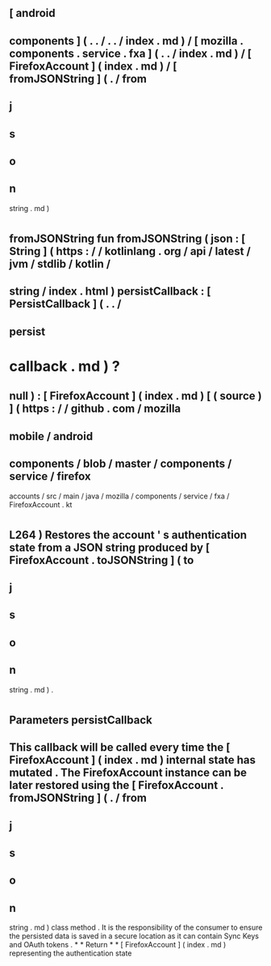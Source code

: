 [
android
-
components
]
(
.
.
/
.
.
/
index
.
md
)
/
[
mozilla
.
components
.
service
.
fxa
]
(
.
.
/
index
.
md
)
/
[
FirefoxAccount
]
(
index
.
md
)
/
[
fromJSONString
]
(
.
/
from
-
j
-
s
-
o
-
n
-
string
.
md
)
#
fromJSONString
fun
fromJSONString
(
json
:
[
String
]
(
https
:
/
/
kotlinlang
.
org
/
api
/
latest
/
jvm
/
stdlib
/
kotlin
/
-
string
/
index
.
html
)
persistCallback
:
[
PersistCallback
]
(
.
.
/
-
persist
-
callback
.
md
)
?
=
null
)
:
[
FirefoxAccount
]
(
index
.
md
)
[
(
source
)
]
(
https
:
/
/
github
.
com
/
mozilla
-
mobile
/
android
-
components
/
blob
/
master
/
components
/
service
/
firefox
-
accounts
/
src
/
main
/
java
/
mozilla
/
components
/
service
/
fxa
/
FirefoxAccount
.
kt
#
L264
)
Restores
the
account
'
s
authentication
state
from
a
JSON
string
produced
by
[
FirefoxAccount
.
toJSONString
]
(
to
-
j
-
s
-
o
-
n
-
string
.
md
)
.
#
#
#
Parameters
persistCallback
-
This
callback
will
be
called
every
time
the
[
FirefoxAccount
]
(
index
.
md
)
internal
state
has
mutated
.
The
FirefoxAccount
instance
can
be
later
restored
using
the
[
FirefoxAccount
.
fromJSONString
]
(
.
/
from
-
j
-
s
-
o
-
n
-
string
.
md
)
class
method
.
It
is
the
responsibility
of
the
consumer
to
ensure
the
persisted
data
is
saved
in
a
secure
location
as
it
can
contain
Sync
Keys
and
OAuth
tokens
.
*
*
Return
*
*
[
FirefoxAccount
]
(
index
.
md
)
representing
the
authentication
state
